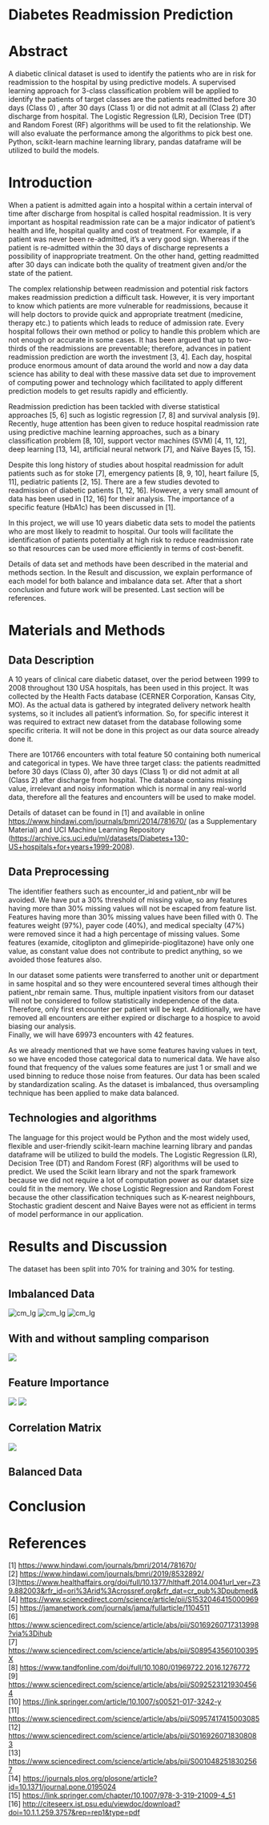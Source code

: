 # Diabetes Readmission Prediction

# Abstract
A diabetic clinical dataset is used to identify the patients who are in risk for readmission to the hospital by using predictive models.  A supervised learning approach for 3-class classification problem will be applied to identify the patients of target classes are the patients readmitted before 30 days (Class 0) , after 30 days (Class 1) or did not admit at all (Class 2) after discharge from hospital. The Logistic Regression (LR), Decision Tree (DT) and Random Forest (RF) algorithms will be used to fit the relationship. We will also evaluate the performance among the algorithms to pick best one. Python, scikit-learn machine learning library, pandas dataframe will be utilized to build the models.

# Introduction
When a patient is admitted again into a hospital within a certain interval of time after discharge from hospital is called hospital readmission. It is very important as hospital readmission rate can be a major indicator of patient’s health and life, hospital quality and cost of treatment. For example, if a patient was never been re-admitted, it’s a very good sign. Whereas if the patient is re-admitted within the 30 days of discharge represents a possibility of inappropriate treatment. On the other hand, getting readmitted after 30 days can indicate both the quality of treatment given and/or the state of the patient. 

The complex relationship between readmission and potential risk factors makes readmission prediction a difficult task. However, it is very important to know which patients are more vulnerable for readmissions, because it will help doctors to provide quick and appropriate treatment (medicine, therapy etc.) to patients which leads to reduce of admission rate.  Every hospital follows their own method or policy to handle this problem which are not enough or accurate in some cases.  It has been argued that up to two-thirds of the readmissions are preventable; therefore, advances in patient readmission prediction are worth the investment [3, 4].  Each day, hospital produce enormous amount of data around the world and now a day data science has ability to deal with these massive data set due to improvement of computing power and technology which facilitated to apply different prediction models to get results rapidly and efficiently.  

Readmission prediction has been tackled with diverse statistical approaches [5, 6] such as logistic regression [7, 8] and survival analysis [9].  Recently, huge attention has been given to reduce hospital readmission rate using predictive machine learning approaches, such as a binary classification problem [8, 10], support vector machines (SVM) [4, 11, 12], deep learning [13, 14], artificial neural network [7], and Naïve Bayes [5, 15].  

Despite this long history of studies about hospital readmission for adult patients such as for stoke [7], emergency patients [8, 9, 10], heart failure [5, 11], pediatric patients [2, 15]. There are a few studies devoted to readmission of diabetic patients [1, 12, 16]. However, a very small amount of data has been used in [12, 16] for their analysis. The importance of a specific feature (HbA1c) has been discussed in [1].  

In this project, we will use 10 years diabetic data sets to model the patients who are most likely to readmit to hospital. Our tools will facilitate the identification of patients potentially at high risk to reduce readmission rate so that resources can be used more efficiently in terms of cost-benefit.

Details of data set and methods have been described in the material and methods section. In the Result and discussion, we explain performance of each model for both balance and imbalance data set. After that a short conclusion and future work will be presented. Last section will be references. 

# Materials and Methods
## Data Description
A 10 years of clinical care diabetic dataset, over the period between 1999 to 2008 throughout 130 USA hospitals, has been used in this project. It was collected by the Health Facts database (CERNER Corporation, Kansas City, MO). As the actual data is gathered by integrated delivery network health systems, so it includes all patient’s information. So, for specific interest it was required to extract new dataset from the database following some specific criteria. It will not be done in this project as our data source already done it. 

There are 101766 encounters with total feature 50 containing both numerical and categorical in types.  We have three target class: the patients readmitted before 30 days (Class 0), after 30 days (Class 1) or did not admit at all (Class 2) after discharge from hospital. 
The database contains missing value, irrelevant and noisy information which is normal in any real-world data, therefore all the features and encounters will be used to make model.  

Details of dataset can be found in [1] and available in online https://www.hindawi.com/journals/bmri/2014/781670/ (as a Supplementary Material) and UCI Machine Learning Repository  (https://archive.ics.uci.edu/ml/datasets/Diabetes+130-US+hospitals+for+years+1999-2008). 

## Data Preprocessing
The identifier feathers such as encounter_id and patient_nbr will be avoided. We have put a 30% threshold of missing value, so any features having more than 30% missing values will not be escaped from feature list. Features having more than 30% missing values have been filled with 0.  The features weight (97%), payer code (40%), and medical specialty (47%) were removed since it had a high percentage of missing values.  Some features (examide, citoglipton and glimepiride-pioglitazone) have only one value, as constant value does not contribute to predict anything, so we avoided those features also. 

In our dataset some patients were transferred to another unit or department in same hospital and so they were encountered several times although their patient_nbr remain same.  Thus, multiple inpatient visitors from our dataset will not be considered to follow statistically independence of the data. Therefore, only first encounter per patient will be kept. Additionally, we have removed all encounters are either expired or discharge to a hospice to avoid biasing our analysis.  
Finally, we will have 69973 encounters with 42 features. 

As we already mentioned that we have some features having values in text, so we have encoded those categorical data to numerical data. We have also found that frequency of the values some features are just 1 or small and we used binning to reduce those noise from features.  Our data has been scaled by standardization scaling. As the dataset is imbalanced, thus oversampling technique has been applied to make data balanced. 

## Technologies and algorithms
The language for this project would be Python and the most widely used, flexible and user-friendly scikit-learn machine learning library and pandas dataframe will be utilized to build the models. The Logistic Regression (LR), Decision Tree (DT) and Random Forest (RF) algorithms will be used to predict. We used the Scikit learn library and not the spark framework because we did not require a lot of computation power as our dataset size could fit in the memory. We chose Logistic Regression and Random Forest because the other classification techniques such as K-nearest neighbours, Stochastic gradient descent and Naive Bayes were not as efficient in terms of model performance in our application.

# Results and Discussion
The dataset has been split into 70% for training and 30% for testing. 
## Imbalanced Data
![cm_lg](/Figure/con_mat_lr.png)
![cm_lg](/Figure/con_mat_dt.png)
![cm_lg](/Figure/con_mat_rdf.png)


## With and without sampling comparison
![](/Figure/Results.PNG)

## Feature Importance
![](/Figure/Feature_Importance_Logistic.PNG)
![](/Figure/Feature_Importance_Forest.PNG)

## Correlation Matrix
![](/Figure/Correlation_Matrix.PNG)

## Balanced Data

# Conclusion


# References

[1] https://www.hindawi.com/journals/bmri/2014/781670/  <br />
[2] https://www.hindawi.com/journals/bmri/2019/8532892/ <br />
[3]https://www.healthaffairs.org/doi/full/10.1377/hlthaff.2014.0041url_ver=Z39.882003&rfr_id=ori%3Arid%3Acrossref.org&rfr_dat=cr_pub%3Dpubmed& <br />
[4] https://www.sciencedirect.com/science/article/pii/S1532046415000969 <br />
[5] https://jamanetwork.com/journals/jama/fullarticle/1104511 <br />
[6] https://www.sciencedirect.com/science/article/abs/pii/S0169260717313998?via%3Dihub <br />
[7] https://www.sciencedirect.com/science/article/abs/pii/S089543560100395X <br />
[8] https://www.tandfonline.com/doi/full/10.1080/01969722.2016.1276772 <br />
[9] https://www.sciencedirect.com/science/article/abs/pii/S0925231219304564 <br />
[10] https://link.springer.com/article/10.1007/s00521-017-3242-y <br />
[11] https://www.sciencedirect.com/science/article/abs/pii/S0957417415003085 <br />
[12] https://www.sciencedirect.com/science/article/abs/pii/S0169260718308083 <br />
[13] https://www.sciencedirect.com/science/article/abs/pii/S0010482518302567 <br />
[14] https://journals.plos.org/plosone/article?id=10.1371/journal.pone.0195024 <br />
[15] https://link.springer.com/chapter/10.1007/978-3-319-21009-4_51 <br />
[16] http://citeseerx.ist.psu.edu/viewdoc/download?doi=10.1.1.259.3757&rep=rep1&type=pdf
